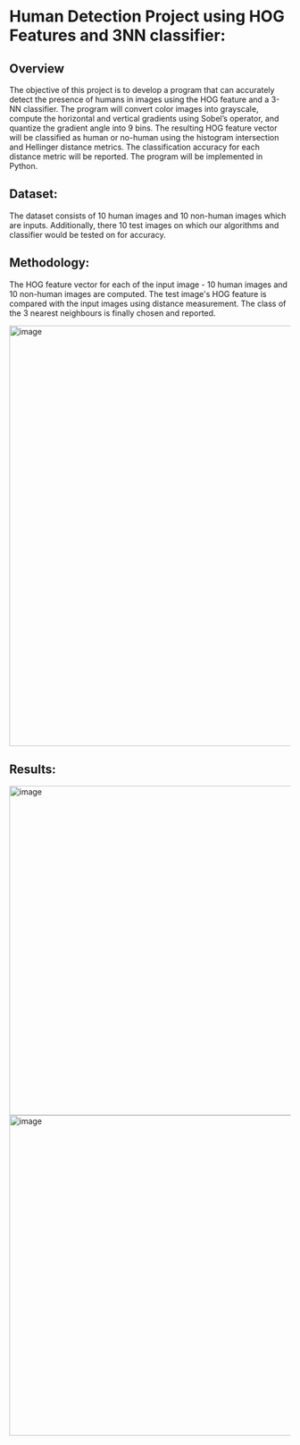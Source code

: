 # **Human Detection Project using HOG Features and 3NN classifier:**

## **Overview**

The objective of this project is to develop a program that can accurately detect the presence of humans in images using the HOG feature and a 3-NN classifier. The program will convert color images into grayscale, compute the horizontal and vertical gradients using Sobel’s operator, and quantize the gradient angle into 9 bins. The resulting HOG feature vector will be classified as human or no-human using the histogram intersection and Hellinger distance metrics. The classification accuracy for each distance metric will be reported. The program will be implemented in Python.

## **Dataset:**

The dataset consists of 10 human images and 10 non-human images which are inputs. Additionally, there 10 test images on which our algorithms and classifier would be tested on for accuracy. 

## **Methodology:**

The HOG feature vector for each of the input image - 10 human images and 10 non-human images are computed. The test image's HOG feature is compared with the input images using distance measurement. The class of the 3 nearest neighbours is finally chosen and reported.

<img width="752" alt="image" src="https://github.com/Santoshsrini/CV-NYU/assets/28926309/065e7c74-6182-4894-80ca-110d19b447f0">

## **Results:**

<img width="589" alt="image" src="https://github.com/Santoshsrini/CV-NYU/assets/28926309/af3deff0-15b2-4551-ad5c-5249448e6498">

<img width="573" alt="image" src="https://github.com/Santoshsrini/CV-NYU/assets/28926309/9e00cec6-c37b-4638-bc47-45a2f4c85f09">
